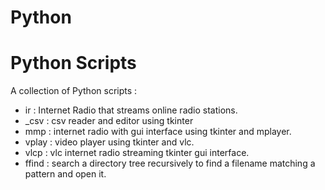 # Python
Python Scripts
======================================
  A collection of Python scripts :

* ir : Internet Radio that streams online radio stations.
* _csv : csv reader and editor using tkinter
* mmp : internet radio with gui interface using tkinter and mplayer.
* vplay : video player using tkinter and vlc.
* vlcp : vlc internet radio streaming tkinter gui interface.
* ffind : search a directory tree recursively to find a filename matching a pattern and open it.
